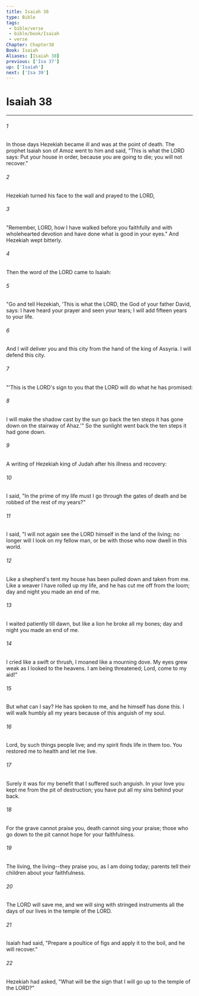 ```yaml
---
title: Isaiah 38
type: Bible
tags:
 - bible/verse
 - bible/book/Isaiah
 - verse
Chapter: Chapter38
Book: Isaiah
Aliases: [Isaiah 38]
previous: ['Isa 37']
up: ['Isaiah']
next: ['Isa 39']
---
```

# Isaiah 38

***


###### 1 
In those days Hezekiah became ill and was at the point of death. The prophet Isaiah son of Amoz went to him and said, "This is what the LORD says: Put your house in order, because you are going to die; you will not recover." 

###### 2 
Hezekiah turned his face to the wall and prayed to the LORD, 

###### 3 
"Remember, LORD, how I have walked before you faithfully and with wholehearted devotion and have done what is good in your eyes." And Hezekiah wept bitterly. 

###### 4 
Then the word of the LORD came to Isaiah: 

###### 5 
"Go and tell Hezekiah, 'This is what the LORD, the God of your father David, says: I have heard your prayer and seen your tears; I will add fifteen years to your life. 

###### 6 
And I will deliver you and this city from the hand of the king of Assyria. I will defend this city. 

###### 7 
"'This is the LORD's sign to you that the LORD will do what he has promised: 

###### 8 
I will make the shadow cast by the sun go back the ten steps it has gone down on the stairway of Ahaz.'" So the sunlight went back the ten steps it had gone down. 

###### 9 
A writing of Hezekiah king of Judah after his illness and recovery: 

###### 10 
I said, "In the prime of my life must I go through the gates of death and be robbed of the rest of my years?" 

###### 11 
I said, "I will not again see the LORD himself in the land of the living; no longer will I look on my fellow man, or be with those who now dwell in this world. 

###### 12 
Like a shepherd's tent my house has been pulled down and taken from me. Like a weaver I have rolled up my life, and he has cut me off from the loom; day and night you made an end of me. 

###### 13 
I waited patiently till dawn, but like a lion he broke all my bones; day and night you made an end of me. 

###### 14 
I cried like a swift or thrush, I moaned like a mourning dove. My eyes grew weak as I looked to the heavens. I am being threatened; Lord, come to my aid!" 

###### 15 
But what can I say? He has spoken to me, and he himself has done this. I will walk humbly all my years because of this anguish of my soul. 

###### 16 
Lord, by such things people live; and my spirit finds life in them too. You restored me to health and let me live. 

###### 17 
Surely it was for my benefit that I suffered such anguish. In your love you kept me from the pit of destruction; you have put all my sins behind your back. 

###### 18 
For the grave cannot praise you, death cannot sing your praise; those who go down to the pit cannot hope for your faithfulness. 

###### 19 
The living, the living--they praise you, as I am doing today; parents tell their children about your faithfulness. 

###### 20 
The LORD will save me, and we will sing with stringed instruments all the days of our lives in the temple of the LORD. 

###### 21 
Isaiah had said, "Prepare a poultice of figs and apply it to the boil, and he will recover." 

###### 22 
Hezekiah had asked, "What will be the sign that I will go up to the temple of the LORD?" 
